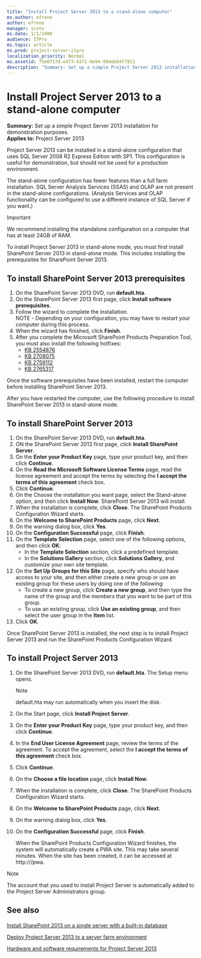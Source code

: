 ```yaml
---
title: "Install Project Server 2013 to a stand-alone computer"
ms.author: efrene
author: efrene
manager: scotv
ms.date: 1/1/1900
audience: ITPro
ms.topic: article
ms.prod: project-server-itpro
localization_priority: Normal
ms.assetid: f5e0717d-e473-4371-9e94-994eb84f7913
description: "Summary: Set up a simple Project Server 2013 installation for demonstration purposes."
---
```


# Install Project Server 2013 to a stand-alone computer
 
 **Summary:** Set up a simple Project Server 2013 installation for demonstration purposes.<br/>
**Applies to:** Project Server 2013
  
Project Server 2013 can be installed in a stand-alone configuration that uses SQL Server 2008 R2 Express Edition with SP1. This configuration is useful for demonstration, but should not be used for a production environment.

The stand-alone configuration has fewer features than a full farm installation. SQL Server Analysis Services (SSAS) and OLAP are not present in the stand-alone configurations. (Analysis Services and OLAP functionality can be configured to use a different instance of SQL Server if you want.)

> [!IMPORTANT]
> We recommend installing the standalone configuration on a computer that has at least 24GB of RAM. 

To install Project Server 2013 in stand-alone mode, you must first install SharePoint Server 2013 in stand-alone mode. This includes installing the prerequisites for SharePoint Server 2013.


## To install SharePoint Server 2013 prerequisites

1. On the SharePoint Server 2013 DVD, run **default.hta**.
2. On the SharePoint Server 2013 first page, click **Install software prerequisites**.
3. Follow the wizard to complete the installation.</br>
   NOTE - Depending on your configuration, you may have to restart your computer during this process.
4. When the wizard has finished, click **Finish**.
5. After you complete the Microsoft SharePoint Products Preparation Tool, you must also install the following hotfixes:
    - [KB 2554876](https://go.microsoft.com/fwlink/p/?LinkId=254221)
    - [KB 2708075](https://go.microsoft.com/fwlink/p/?LinkID=254222)
    - [KB 2759112](https://go.microsoft.com/fwlink/p/?LinkId=267536)
    - [KB 2765317](https://go.microsoft.com/fwlink/p/?LinkID=268725)

Once the software prerequisites have been installed, restart the computer before installing SharePoint Server 2013.

After you have restarted the computer, use the following procedure to install SharePoint Server 2013 in stand-alone mode. 

## To install SharePoint Server 2013

1. On the SharePoint Server 2013 DVD, run **default.hta**.
2. ON the SharePoint Server 2013 first page, click **Install SharePoint Server**.
3. On the **Enter your Product Key** page, type your product key, and then click **Continue**.
4. On the **Read the Microsoft Software License Terms** page, read the license agreement and accept the terms by selecting the **I accept the terms of this agreement** check box.
5. Click **Continue**.
6. On the Choose the installation you want page, select the Stand-alone option, and then click **Install Now**.  SharePoint Server 2013 will install.
7. When the installation is complete, click **Close**.  The SharePoint Products Configuration Wizard starts.
8. On the **Welcome to SharePoint Products** page, click **Next**.
9. On the warning dialog box, click **Yes**.
10. On the **Configuration Successful** page, click **Finish**.
11. On the **Template Selection** page, select one of the following options, and then click **OK**:
    - In the **Template Selection** section, click a predefined template.
    - In the **Solutions Gallery** section, click **Solutions Gallery**, and customize your own site template.
12. On the **Set Up Groups for this Site** page, specify who should have access to your site, and then either create a new group or use an existing group for these users by doing one of the following: 
    - To create a new group, click **Create a new group**, and then type the name of the group and the members that you want to be part of this group.
    - To use an existing group, click **Use an existing group**, and then select the user group in the **Item** list.
13. Click **OK**.
 
Once SharePoint Server 2013 is installed, the next step is to install Project Server 2013 and run the SharePoint Products Configuration Wizard.

## To install Project Server 2013

1. On the SharePoint Server 2013 DVD, run **default.hta**.  The Setup menu opens.
   > [!NOTE]
   > default.hta may run automatically when you insert the disk.
2. On the Start page, click **Install Project Server**.
3. On the **Enter your Product Key** page, type your product key, and then click **Continue**.
4. In the **End User License Agreement** page, review the terms of the agreement. To accept the agreement, select the **I accept the terms of this agreement** check box.
5. Click **Continue**.
6. On the **Choose a file location** page, click **Install Now**.
7. When the installation is complete, click **Close**. The SharePoint Products Configuration Wizard starts.
8. On the **Welcome to SharePoint Products** page, click **Next**.
9. On the warning dialog box, click **Yes**.
10. On the **Configuration Successful** page, click **Finish**.
 
    When the SharePoint Products Configuration Wizard finishes, the system will automatically create a PWA site. This may take several minutes. When the site has been created, it can be accessed at http://<servername>/pwa.

> [!NOTE]
> The account that you used to install Project Server is automatically added to the Project Server Administrators group.

## See also

#### 

[Install SharePoint 2013 on a single server with a built-in database](https://technet.microsoft.com/library/mt493261(v=office.16).aspx)
  
[Deploy Project Server 2013 to a server farm environment](deploy-project-server-2013-to-a-server-farm-environment.md)

[Hardware and software requirements for Project Server 2013](hardware-and-software-requirements-for-project-server-2013.md)